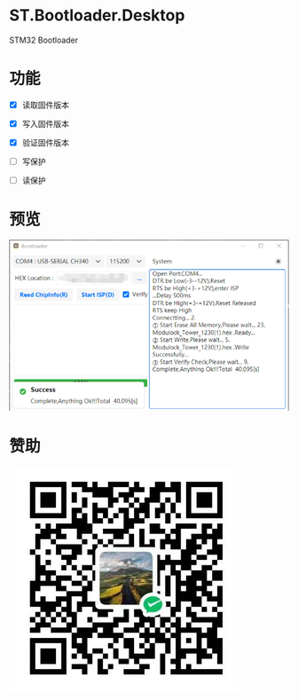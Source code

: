 # ST.Bootloader.Desktop
STM32 Bootloader

# 功能

- [x] 读取固件版本
- [x] 写入固件版本
- [x] 验证固件版本
- [ ] 写保护
- [ ] 读保护



# 预览

![1698285934019](\src\img\1698285934019.jpg)

# 赞助

![skm](\src\img\skm.jpg)
